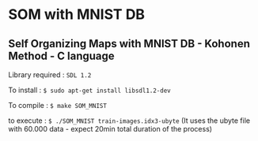 # SOM with MNIST DB
Self Organizing Maps with MNIST DB - Kohonen Method - C language
------------------

Library required :
`SDL 1.2`

To install :
`$ sudo apt-get install libsdl1.2-dev`

To compile : 
`$ make SOM_MNIST`

to execute :
`$ ./SOM_MNIST train-images.idx3-ubyte`
(It uses the ubyte file with 60.000 data - expect 20min total duration of the process)

